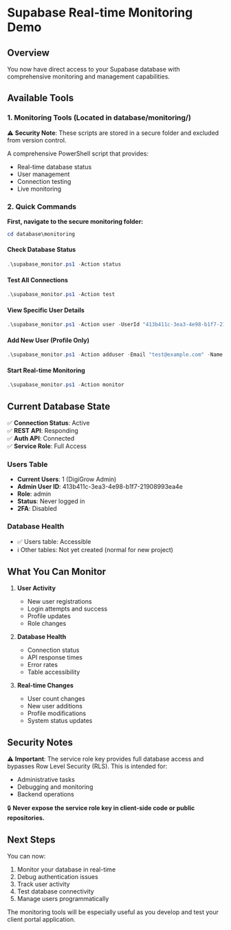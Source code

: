 # Supabase Real-time Monitoring Demo

## Overview
You now have direct access to your Supabase database with comprehensive monitoring and management capabilities.

## Available Tools

### 1. Monitoring Tools (Located in database/monitoring/)
⚠️ **Security Note**: These scripts are stored in a secure folder and excluded from version control.

A comprehensive PowerShell script that provides:
- Real-time database status
- User management
- Connection testing
- Live monitoring

### 2. Quick Commands

**First, navigate to the secure monitoring folder:**
```powershell
cd database\monitoring
```

#### Check Database Status
```powershell
.\supabase_monitor.ps1 -Action status
```

#### Test All Connections
```powershell
.\supabase_monitor.ps1 -Action test
```

#### View Specific User Details
```powershell
.\supabase_monitor.ps1 -Action user -UserId "413b411c-3ea3-4e98-b1f7-21908993ea4e"
```

#### Add New User (Profile Only)
```powershell
.\supabase_monitor.ps1 -Action adduser -Email "test@example.com" -Name "Test User" -Role "user"
```

#### Start Real-time Monitoring
```powershell
.\supabase_monitor.ps1 -Action monitor
```

## Current Database State

✅ **Connection Status**: Active  
✅ **REST API**: Responding  
✅ **Auth API**: Connected  
✅ **Service Role**: Full Access  

### Users Table
- **Current Users**: 1 (DigiGrow Admin)
- **Admin User ID**: 413b411c-3ea3-4e98-b1f7-21908993ea4e
- **Role**: admin
- **Status**: Never logged in
- **2FA**: Disabled

### Database Health
- ✅ Users table: Accessible
- ℹ️ Other tables: Not yet created (normal for new project)

## What You Can Monitor

1. **User Activity**
   - New user registrations
   - Login attempts and success
   - Profile updates
   - Role changes

2. **Database Health**
   - Connection status
   - API response times
   - Error rates
   - Table accessibility

3. **Real-time Changes**
   - User count changes
   - New user additions
   - Profile modifications
   - System status updates

## Security Notes

⚠️ **Important**: The service role key provides full database access and bypasses Row Level Security (RLS). This is intended for:
- Administrative tasks
- Debugging and monitoring
- Backend operations

🔒 **Never expose the service role key in client-side code or public repositories.**

## Next Steps

You can now:
1. Monitor your database in real-time
2. Debug authentication issues
3. Track user activity
4. Test database connectivity
5. Manage users programmatically

The monitoring tools will be especially useful as you develop and test your client portal application.